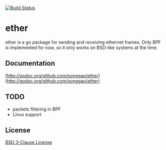 [![Build Status](https://travis-ci.org/songgao/ether.svg?branch=master)](https://travis-ci.org/songgao/ether)

# ether
ether is a go package for sending and receiving ethernet frames. Only BPF is implemented for now, so it only works on BSD-like systems at the time.

## Documentation

[http://godoc.org/github.com/songgao/ether](http://godoc.org/github.com/songgao/ether)

## TODO

* packets filtering in BPF
* Linux support

## License

[BSD 3-Clause License](http://opensource.org/licenses/BSD-3-Clause)
